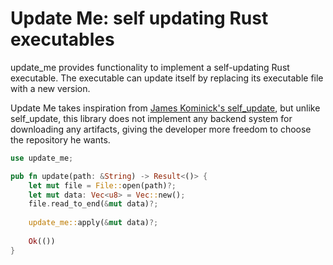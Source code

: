 # Update Me: self updating Rust executables

update_me provides functionality to implement a self-updating Rust executable.
The executable can update itself by replacing its executable file with a new version.

Update Me takes inspiration from [James Kominick's self_update](https://github.com/jaemk/self_update),
but unlike self_update, this library does not implement any backend system for downloading any artifacts,
giving the developer more freedom to choose the repository he wants.

```rust
use update_me;

pub fn update(path: &String) -> Result<()> {
    let mut file = File::open(path)?;
    let mut data: Vec<u8> = Vec::new();
    file.read_to_end(&mut data)?;
    
    update_me::apply(&mut data)?;
    
    Ok(())
}

```